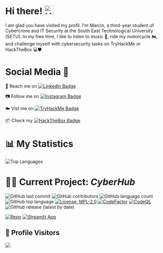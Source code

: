 # Hi there! <img src="https://user-images.githubusercontent.com/1303154/88677602-1635ba80-d120-11ea-84d8-d263ba5fc3c0.gif" width="28px" alt="Hi">

I am glad you have visited my profil. I'm Marcin, a third-year student of Cybercrime and IT Security at the South East Technological University (SETU). In my free time, I like to listen to music 🎵, ride my motorcycle 🏍️, and challenge myself with cybersecurity tasks on TryHackMe or HackTheBox 💻🛡️

# Social Media 👥
 :link: Reach me on [![LinkedIn Badge](https://img.shields.io/badge/-LinkedIn-0077B5?style=flat&logo=linkedin&logoColor=white&link=https://www.linkedin.com/in/marcin-rusiecki/)](https://www.linkedin.com/in/marcin-rusiecki/)

 📷 Follow me on [![Instagram Badge](https://img.shields.io/badge/-Instagram-E4405F?style=flat&logo=instagram&logoColor=white&link=https://www.instagram.com/USERNAME/)](https://www.instagram.com/cyberuseq/)

 ☁️ Vist me on [![TryHackMe Badge](https://img.shields.io/badge/-TryHackMe-1abc9c?style=flat&logo=tryhackme&logoColor=white&link=https://tryhackme.com/p/ruseq)](https://tryhackme.com/p/ruseq)
 
 📦 Check my [![HackTheBox Badge](https://img.shields.io/badge/-HackTheBox-9cf?style=flat&logo=hackthebox&logoColor=white&link=https://app.hackthebox.eu/profile/350278)](https://app.hackthebox.eu/profile/350278)


# 📊 My Statistics
 ![Top Languages](https://github-readme-stats.vercel.app/api/top-langs/?username=martin-ruseq&layout=compact&bg_color=22272e)
 
# 👷‍♂️ Current Project: _CyberHub_

![GitHub last commit](https://img.shields.io/github/last-commit/martin-ruseq/CyberProject-Y3?style=flat)
![GitHub contributors](https://img.shields.io/github/contributors/martin-ruseq/CyberProject-Y3?style=flat)
![GitHub language count](https://img.shields.io/github/languages/count/martin-ruseq/CyberProject-Y3?style=flat)
![GitHub top language](https://img.shields.io/github/languages/top/martin-ruseq/CyberProject-Y3?style=flat)
[![License: MPL-2.0](https://img.shields.io/badge/License-MPL%202.0-brightgreen.svg)](https://opensource.org/licenses/MPL-2.0)
[![CodeFactor](https://www.codefactor.io/repository/github/martin-ruseq/cyberproject-y3/badge/main)](https://www.codefactor.io/repository/github/martin-ruseq/cyberproject-y3/overview/main)
[![CodeQL](https://github.com/martin-ruseq/CyberProject-Y3/actions/workflows/codeql.yml/badge.svg)](https://github.com/martin-ruseq/CyberProject-Y3/actions/workflows/codeql.yml)
![GitHub release (latest by date)](https://img.shields.io/github/v/release/martin-ruseq/CyberProject-y3)

[![Repo](https://img.shields.io/badge/dynamic/json?color=green&label=Repo&query=name&url=https%3A%2F%2Fapi.github.com%2Frepos%2Fmartin-ruseq%2FCyberProject-Y3)](https://github.com/martin-ruseq/CyberProject-Y3)
[![Streamlit App](https://static.streamlit.io/badges/streamlit_badge_black_white.svg)](https://cyber-project.streamlit.app/)

## 🔎 Profile Visitors
![](https://komarev.com/ghpvc/?username=martin-ruseq&style=flat&label=Viewer)

